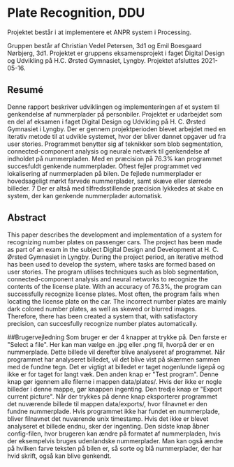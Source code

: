# Plate Recognition, DDU
Projektet består i at implementere et ANPR system i Processing.

Gruppen består af Christian Vedel Petersen, 3d1 og Emil Boesgaard Nørbjerg, 3d1.
Projektet er gruppens eksamensprojekt i faget Digital Design og Udvikling på H.C. Ørsted Gymnasiet, Lyngby.
Projektet afsluttes 2021-05-16.

## Resumé
Denne rapport beskriver udviklingen og implementeringen af et system til genkendelse af nummerplader på personbiler. 
Projektet er udarbejdet som en del af eksamen i faget Digital Design og Udvikling på H. C. Ørsted Gymnasiet i Lyngby. 
Der er gennem projektperioden blevet arbejdet med en iterativ metode til at udvikle systemet, 
hvor der bliver dannet opgaver ud fra user stories. Programmet benytter sig af teknikker som blob segmentation, 
connected-component analysis og neurale netværk til genkendelse af indholdet på nummerpladen. 
Med en præcision på 76.3% kan programmet succesfuldt genkende nummerplader. 
Oftest fejler programmet ved lokalisering af nummerpladen på bilen. 
De fejlede nummerplader er hovedsageligt mørkt farvede nummerplader, samt skæve eller slørrede billeder. 7
Der er altså med tilfredsstillende præcision lykkedes at skabe en system, der kan genkende nummerplader automatisk.

## Abstract
This paper describes the development and implementation of a system for recognizing number plates on passenger cars.
The project has been made as part of an exam in the subject Digital Design and Development at H. C. Ørsted Gymnasiet in Lyngby. 
During the project period, an iterative method has been used to develop the system, where tasks are formed based on user stories.
The program utilises techniques such as blob segmentation, connected-component analysis and neural networks
to recognize the contents of the license plate. With an accuracy of $76.3\%$, the program can successfully recognize license plates. 
Most often, the program fails when locating the license plate on the car. 
The incorrect number plates are mainly dark colored number plates, as well as skewed or blurred images. 
Therefore, there has been created a system that, with satisfactory precision, can succesfully recognize number plates automatically.

##Brugervejledning
Som bruger er der 4 knapper at trykke på. Den første er "Select a file". Her kan man vælge en .jpg eller .png fil, hvorpå der er en nummerplade.
Dette billede vil derefter blive analyseret af programmet. Når programmet har analyseret billedet, vil det blive vist på skærmen sammen med de fundne tegn.
Det er vigtigt at billedet er taget nogenlunde ligepå og ikke er for taget for langt væk.
Den anden knap er "Test program". Denne knap gør igennem alle filerne i mappen data/plates/. Hvis der ikke er nogle billeder i denne mappe,
gør knappen ingenting. Den tredje knap er "Export current picture". Når der trykkes på denne knap eksporterer programmet det nuværende billede
til mappen data/exports/, hvor filnavnet er den fundne nummerplade. Hvis programmet ikke har fundet en nummerplade, bliver filnavnet det nuværende
unix timestamp. Hvis det ikke er blevet analyseret et billede endnu, sker der ingenting. Den sidste knap åbner config-filen, hvor brugeren kan ændre
på formatet af nummerpladen, hvis der eksempelvis bruges udenlandske nummerplader. Man kan også ændre på hvilken farve teksten på bilen er,
så sorte og blå nummerplader, der har hvid skrift, også kan blive genkendt.